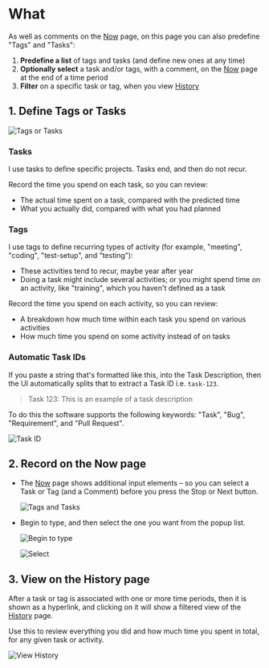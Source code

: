 # What

As well as comments on the [Now](/help/now) page, on this page you can also predefine "Tags" and "Tasks":

1. **Predefine a list** of tags and tasks (and define new ones at any time)
2. **Optionally select** a task and/or tags, with a comment, on the [Now](/help/now) page at the end of a time period
3. **Filter** on a specific task or tag, when you view [History](/help/history)

## 1. Define Tags or Tasks

![Tags or Tasks](what)

### Tasks

I use tasks to define specific projects.
Tasks end, and then do not recur.

Record the time you spend on each task, so you can review:

- The actual time spent on a task, compared with the predicted time
- What you actually did, compared with what you had planned

### Tags

I use tags to define recurring types of activity (for example, "meeting", "coding", "test-setup", and "testing"):

- These activities tend to recur, maybe year after year
- Doing a task might include several activities;
  or you might spend time on an activity, like "training", which you haven't defined as a task

Record the time you spend on each activity, so you can review:

- A breakdown how much time within each task you spend on various activities
- How much time you spend on some activity instead of on tasks

### Automatic Task IDs

If you paste a string that's formatted like this, into the Task Description,
then the UI automatically splits that to extract a Task ID i.e. `task-123`.

> Task 123: This is an example of a task description

To do this the software supports the following keywords: "Task", "Bug", "Requirement", and "Pull Request".

![Task ID](what1)

## 2. Record on the Now page

- The [Now](/help/now) page shows additional input elements &ndash;
  so you can select a Task or Tag (and a Comment) before you press the Stop or Next button.

  ![Tags and Tasks](tags1)

- Begin to type, and then select the one you want from the popup list.

  ![Begin to type](tags2)

  ![Select](tags3)

## 3. View on the History page

After a task or tag is associated with one or more time periods, then it is shown as a hyperlink,
and clicking on it will show a filtered view of the [History](/help/history) page.

Use this to review everything you did and how much time you spent in total, for any given task or activity.

![View History](what2)
